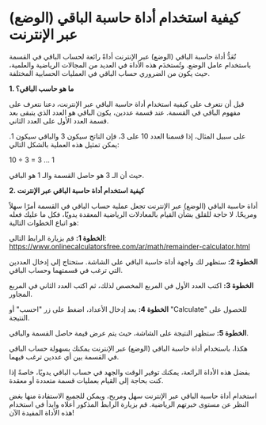 كيفية استخدام أداة حاسبة الباقي (الوضع) عبر الإنترنت
====================================================

تُعَدُّ أداة حاسبة الباقي (الوضع) عبر الإنترنت أداةً رائعة لحساب الباقي في القسمة باستخدام عامل الوضع. وتُستخدَم هذه الأداة في العديد من المجالات الرياضية والعلمية، حيث يكون من الضروري حساب الباقي في العمليات الحسابية المختلفة.

**1. ما هو حاسب الباقي؟**

قبل أن نتعرف على كيفية استخدام أداة حاسبة الباقي عبر الإنترنت، دعنا نتعرف على مفهوم الباقي في القسمة. عند قسمة عددين، يكون الباقي هو العدد الذي يتبقى بعد قسمة العدد الأول على العدد الثاني.

على سبيل المثال، إذا قسمنا العدد 10 على 3، فإن الناتج سيكون 3 والباقي سيكون 1. يمكن تمثيل هذه العملية بالشكل التالي:

10 ÷ 3 = 3 ... 1

حيث أن الـ 3 هو حاصل القسمة والـ 1 هو الباقي.

**2. كيفية استخدام أداة حاسبة الباقي عبر الإنترنت**

أداة حاسبة الباقي (الوضع) عبر الإنترنت تجعل عملية حساب الباقي في القسمة أمرًا سهلاً ومريحًا. لا حاجة للقلق بشأن القيام بالمعادلات الرياضية المعقدة يدويًا، فكل ما عليك فعله هو اتباع الخطوات التالية:

**الخطوة 1:** قم بزيارة الرابط التالي: <https://www.onlinecalculatorsfree.com/ar/math/remainder-calculator.html>

**الخطوة 2:** ستظهر لك واجهة أداة حاسبة الباقي على الشاشة. ستحتاج إلى إدخال العددين التي ترغب في قسمتهما وحساب الباقي.

**الخطوة 3:** اكتب العدد الأول في المربع المخصص لذلك، ثم اكتب العدد الثاني في المربع المجاور.

**الخطوة 4:** بعد إدخال الأعداد، اضغط على زر "احسب" أو "Calculate" للحصول على النتيجة.

**الخطوة 5:** ستظهر النتيجة على الشاشة، حيث يتم عرض قيمة حاصل القسمة والباقي.

هكذا، باستخدام أداة حاسبة الباقي (الوضع) عبر الإنترنت يمكنك بسهولة حساب الباقي في القسمة بين أي عددين ترغب فيهما.

بفضل هذه الأداة الرائعة، يمكنك توفير الوقت والجهد في حساب الباقي يدويًا، خاصةً إذا كنت بحاجة إلى القيام بعمليات قسمة متعددة أو معقدة.

استخدام أداة حاسبة الباقي عبر الإنترنت سهل ومريح، ويمكن للجميع الاستفادة منها بغض النظر عن مستوى خبرتهم الرياضية. قم بزيارة الرابط المذكور أعلاه وابدأ في استخدام هذه الأداة المفيدة الآن!